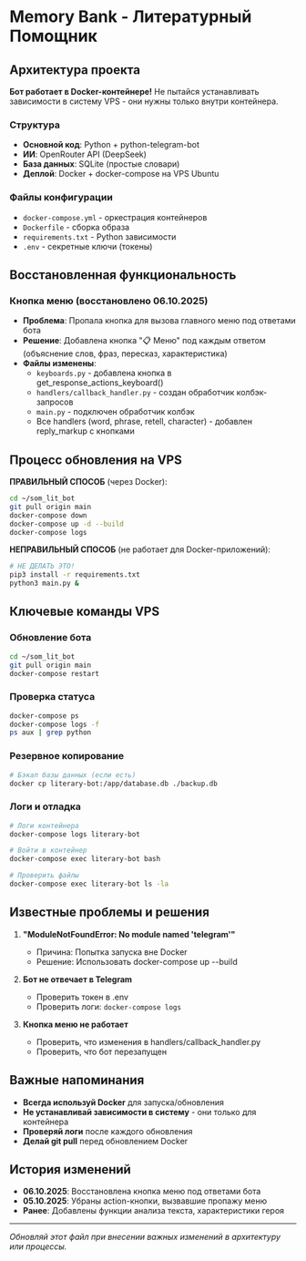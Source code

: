 # Memory Bank - Литературный Помощник

## Архитектура проекта

**Бот работает в Docker-контейнере!** Не пытайся устанавливать зависимости в систему VPS - они нужны только внутри контейнера.

### Структура
- **Основной код**: Python + python-telegram-bot
- **ИИ**: OpenRouter API (DeepSeek)
- **База данных**: SQLite (простые словари)
- **Деплой**: Docker + docker-compose на VPS Ubuntu

### Файлы конфигурации
- `docker-compose.yml` - оркестрация контейнеров
- `Dockerfile` - сборка образа
- `requirements.txt` - Python зависимости
- `.env` - секретные ключи (токены)

## Восстановленная функциональность

### Кнопка меню (восстановлено 06.10.2025)
- **Проблема**: Пропала кнопка для вызова главного меню под ответами бота
- **Решение**: Добавлена кнопка "📋 Меню" под каждым ответом (объяснение слов, фраз, пересказ, характеристика)
- **Файлы изменены**:
  - `keyboards.py` - добавлена кнопка в get_response_actions_keyboard()
  - `handlers/callback_handler.py` - создан обработчик колбэк-запросов
  - `main.py` - подключен обработчик колбэк
  - Все handlers (word, phrase, retell, character) - добавлен reply_markup с кнопками

## Процесс обновления на VPS

**ПРАВИЛЬНЫЙ СПОСОБ** (через Docker):
```bash
cd ~/som_lit_bot
git pull origin main
docker-compose down
docker-compose up -d --build
docker-compose logs
```

**НЕПРАВИЛЬНЫЙ СПОСОБ** (не работает для Docker-приложений):
```bash
# НЕ ДЕЛАТЬ ЭТО!
pip3 install -r requirements.txt
python3 main.py &
```

## Ключевые команды VPS

### Обновление бота
```bash
cd ~/som_lit_bot
git pull origin main
docker-compose restart
```

### Проверка статуса
```bash
docker-compose ps
docker-compose logs -f
ps aux | grep python
```

### Резервное копирование
```bash
# Бэкап базы данных (если есть)
docker cp literary-bot:/app/database.db ./backup.db
```

### Логи и отладка
```bash
# Логи контейнера
docker-compose logs literary-bot

# Войти в контейнер
docker-compose exec literary-bot bash

# Проверить файлы
docker-compose exec literary-bot ls -la
```

## Известные проблемы и решения

1. **"ModuleNotFoundError: No module named 'telegram'"**
   - Причина: Попытка запуска вне Docker
   - Решение: Использовать docker-compose up --build

2. **Бот не отвечает в Telegram**
   - Проверить токен в .env
   - Проверить логи: `docker-compose logs`

3. **Кнопка меню не работает**
   - Проверить, что изменения в handlers/callback_handler.py
   - Проверить, что бот перезапущен

## Важные напоминания

- **Всегда используй Docker** для запуска/обновления
- **Не устанавливай зависимости в систему** - они только для контейнера
- **Проверяй логи** после каждого обновления
- **Делай git pull** перед обновлением Docker

## История изменений

- **06.10.2025**: Восстановлена кнопка меню под ответами бота
- **05.10.2025**: Убраны action-кнопки, вызвавшие пропажу меню
- **Ранее**: Добавлены функции анализа текста, характеристики героя

---

*Обновляй этот файл при внесении важных изменений в архитектуру или процессы.*
